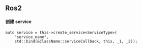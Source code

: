 ## Ros2
#### 创建 service
```
auto service = this->create_service<ServiceType>(
    "service_name",
    std::bind(&ClassName::serviceCallback, this, _1, _2));
```
